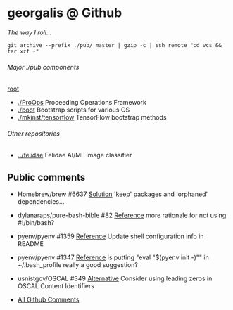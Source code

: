 # georgalis @ Github 

_The way I roll..._
```
git archive --prefix ./pub/ master | gzip -c | ssh remote "cd vcs && tar xzf -"
```

###### Major ./pub components
[root](https://github.com/georgalis/pub/)
* [./ProOps](./know/ProOps/README.md) Proceeding Operations Framework
* [./boot](./boot) Bootstrap scripts for various OS
* [./mkinst/tensorflow](./mkinst/tensorflow) TensorFlow bootstrap methods

###### Other repositories
* [../felidae](https://github.com/georgalis/felidae) Felidae AI/ML image classifier

## Public comments

* Homebrew/brew #6637 [Solution](https://github.com/Homebrew/brew/issues/6637#issuecomment-545629991) 'keep' packages and 'orphaned' dependencies... 

* dylanaraps/pure-bash-bible #82 [Reference](https://github.com/dylanaraps/pure-bash-bible/issues/82#issuecomment-534194819) more rationale for not using #!/bin/bash? 

* pyenv/pyenv #1359 [Reference](https://github.com/pyenv/pyenv/pull/1359#issuecomment-504700287) Update shell configuration info in README 

* pyenv/pyenv #1347 [Reference](https://github.com/pyenv/pyenv/issues/1347#issuecomment-504034842) is putting "eval "$(pyenv init -)"" in ~/.bash_profile really a good suggestion? 

* usnistgov/OSCAL #349 [Alternative](https://github.com/usnistgov/OSCAL/issues/349#issuecomment-546127937) Consider using leading zeros in OSCAL Content Identifiers 

* [All Github Comments](https://github.com/search?q=commenter%3Ageorgalis)


